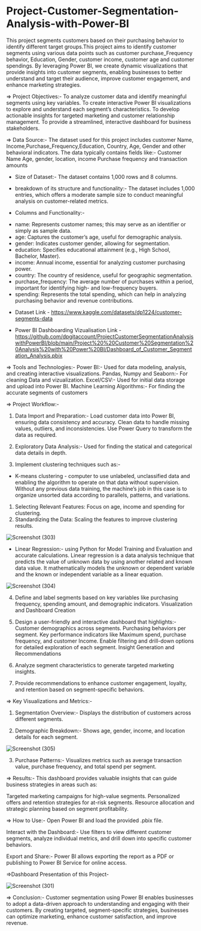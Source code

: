 # Project-Customer-Segmentation-Analysis-with-Power-BI
This project segments customers based on their purchasing behavior to identify different target groups.This project aims to identify customer segments using various data points such as customer purchase_Frequency behavior, Education, Gender, customer income, customer age and customer spendings. By leveraging Power BI, we create dynamic visualizations that provide insights into customer segments, enabling businesses to better understand and target their audience, improve customer engagement, and enhance marketing strategies.

⇒ Project Objectives:-
To analyze customer data and identify meaningful segments using key variables.
To create interactive Power BI visualizations to explore and understand each segment’s characteristics.
To develop actionable insights for targeted marketing and customer relationship management.
To provide a streamlined, interactive dashboard for business stakeholders.

⇒ Data Source:-
The dataset used for this project includes customer Name, Income,Purchase_Frequency,Education, Country, Age, Gender and other behavioral indicators. 
The data typically contains fields like:-
Customer Name
Age, gender, location, income 
Purchase frequency and transaction amounts


* Size of Dataset:- The dataset contains 1,000 rows and 8 columns.
  
* breakdown of its structure and functionality:-
The dataset includes 1,000 entries, which offers a moderate sample size to conduct meaningful analysis on customer-related metrics.

* Columns and Functionality:-

- name: Represents customer names; this may serve as an identifier or simply as sample data.
- age: Captures the customer’s age, useful for demographic analysis.
- gender: Indicates customer gender, allowing for segmentation.
- education: Specifies educational attainment (e.g., High School, Bachelor, Master).
- income: Annual income, essential for analyzing customer purchasing power.
- country: The country of residence, useful for geographic segmentation.
- purchase_frequency: The average number of purchases within a period, important for identifying high- and low-frequency buyers.
- spending: Represents the total spending, which can help in analyzing purchasing behavior and revenue contributions.

* Dataset Link - https://www.kaggle.com/datasets/dp1224/customer-segments-data

* Power BI Dashboarding Vizualisation Link - https://github.com/dpgitaccount/ProjectCustomerSegmentationAnalysiswithPowerBI/blob/main/Project%20%20Customer%20Segmentation%20Analysis%20with%20Power%20BI/Dashboard_of_Customer_Segmentation_Analysis.pbix

⇒ Tools and Technologies:-
Power BI:- Used for data modeling, analysis, and creating interactive visualizations.
Pandas, Numpy and Seaborn:- For cleaning Data and vizualization.
Excel/CSV:- Used for initial data storage and upload into Power BI.
Machine Learning Algorithms:- For finding the accurate segments of customers

⇒ Project Workflow:-
1. Data Import and Preparation:-
Load customer data into Power BI, ensuring data consistency and accuracy.
Clean data to handle missing values, outliers, and inconsistencies.
Use Power Query to transform the data as required.

2. Exploratory Data Analysis:- 
Used for finding the statical and categorical data details in depth.

3. Implement clustering techniques such as:- 

* K-means clustering -
computer to use unlabeled, unclassified data and enabling the algorithm to operate on that data without supervision. Without any previous data training, the machine’s job in this case is to organize unsorted data according to parallels, patterns, and variations.

1. Selecting Relevant Features: Focus on age, income and spending for clustering.
2. Standardizing the Data: Scaling the features to improve clustering results.
   

![Screenshot (303)](https://github.com/user-attachments/assets/7db0066b-3f7b-4f58-b74f-f745099d016d)



* Linear Regression:-
using Python for Model Training and Evaluation and accurate calculations. Linear regression is a data analysis technique that predicts the value of unknown data by using another related and known data value. It mathematically models the unknown or dependent variable and the known or independent variable as a linear equation.


![Screenshot (304)](https://github.com/user-attachments/assets/1db53ab8-b774-4ea0-bf81-b6a71accd007)


4. Define and label segments based on key variables like purchasing frequency, spending amount, and demographic indicators.
Visualization and Dashboard Creation

5. Design a user-friendly and interactive dashboard that highlights:-
Customer demographics across segments.
Purchasing behaviors per segment.
Key performance indicators like Maximum spend, purchase frequency, and customer Income.
Enable filtering and drill-down options for detailed exploration of each segment.
Insight Generation and Recommendations

6. Analyze segment characteristics to generate targeted marketing insights.

7. Provide recommendations to enhance customer engagement, loyalty, and retention based on segment-specific behaviors.

⇒ Key Visualizations and Metrics:-

1. Segmentation Overview:-
Displays the distribution of customers across different segments.

2. Demographic Breakdown:-
Shows age, gender, income, and location details for each segment.

![Screenshot (305)](https://github.com/user-attachments/assets/a2dd8500-9b12-4d27-8dc8-7cd1b74e1620)


3. Purchase Patterns:-
Visualizes metrics such as average transaction value, purchase frequency, and total spend per segment.

⇒ Results:-
This dashboard provides valuable insights that can guide business strategies in areas such as:

Targeted marketing campaigns for high-value segments.
Personalized offers and retention strategies for at-risk segments.
Resource allocation and strategic planning based on segment profitability.

⇒ How to Use:-
Open Power BI and load the provided .pbix file.

Interact with the Dashboard:-
Use filters to view different customer segments, analyze individual metrics, and drill down into specific customer behaviors.

Export and Share:-
Power BI allows exporting the report as a PDF or publishing to Power BI Service for online access.

⇒Dashboard Presentation of this Project-

![Screenshot (301)](https://github.com/user-attachments/assets/08ce5083-f0da-4c5e-9c9b-5ee0060fd388)


⇒ Conclusion:-
Customer segmentation using Power BI enables businesses to adopt a data-driven approach to understanding and engaging with their customers. By creating targeted, segment-specific strategies, businesses can optimize marketing, enhance customer satisfaction, and improve revenue.




